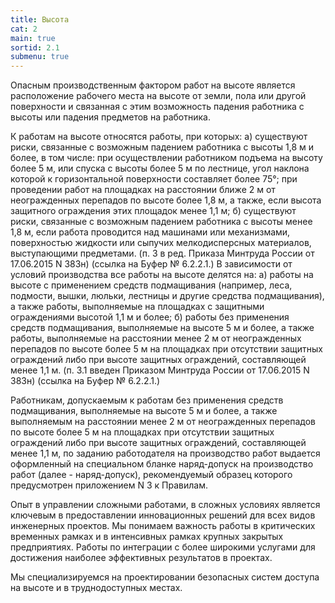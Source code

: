 ```yaml
---
title: Высота
cat: 2
main: true
sortid: 2.1
submenu: true
---
```


Опасным производственным фактором работ на высоте является расположение рабочего места на высоте от земли, пола или другой поверхности и связанная с этим возможность падения работника с высоты или падения предметов на работника.
 
К работам на высоте относятся работы, при которых:
а) существуют риски, связанные с возможным падением работника с высоты 1,8 м и более, в том числе:
при осуществлении работником подъема на высоту более 5 м, или спуска с высоты более 5 м по лестнице, угол наклона которой к горизонтальной поверхности составляет более 75°;
при проведении работ на площадках на расстоянии ближе 2 м от неогражденных перепадов по высоте более 1,8 м, а также, если высота защитного ограждения этих площадок менее 1,1 м;
б) существуют риски, связанные с возможным падением работника с высоты менее 1,8 м, если работа проводится над машинами или механизмами, поверхностью жидкости или сыпучих мелкодисперсных материалов, выступающими предметами.
(п. 3 в ред. Приказа Минтруда России от 17.06.2015 N 383н) (ссылка на Буфер № 6.2.2.1.)
В зависимости от условий производства все работы на высоте делятся на:
а) работы на высоте с применением средств подмащивания (например, леса, подмости, вышки, люльки, лестницы и другие средства подмащивания), а также работы, выполняемые на площадках с защитными ограждениями высотой 1,1 м и более;
б) работы без применения средств подмащивания, выполняемые на высоте 5 м и более, а также работы, выполняемые на расстоянии менее 2 м от неогражденных перепадов по высоте более 5 м на площадках при отсутствии защитных ограждений либо при высоте защитных ограждений, составляющей менее 1,1 м.
(п. 3.1 введен Приказом Минтруда России от 17.06.2015 N 383н) (ссылка на Буфер № 6.2.2.1.)

Работникам, допускаемым к работам без применения средств подмащивания, выполняемые на высоте 5 м и более, а также выполняемым на расстоянии менее 2 м от неогражденных перепадов по высоте более 5 м на площадках при отсутствии защитных ограждений либо при высоте защитных ограждений, составляющей менее 1,1 м, по заданию работодателя на производство работ выдается оформленный на специальном бланке наряд-допуск на производство работ (далее - наряд-допуск), рекомендуемый образец которого предусмотрен приложением N 3 к Правилам.

Опыт в управлении сложными работами, в сложных условиях является ключевым в предоставлении инновационных решений для всех видов инженерных проектов.
Мы понимаем важность работы в критических временных рамках и в интенсивных рамках крупных закрытых предприятиях. Работы по интеграции с более широкими услугами для достижения наиболее эффективных результатов в проектах.

Мы специализируемся на проектировании безопасных систем доступа на высоте и в труднодоступных местах. 

